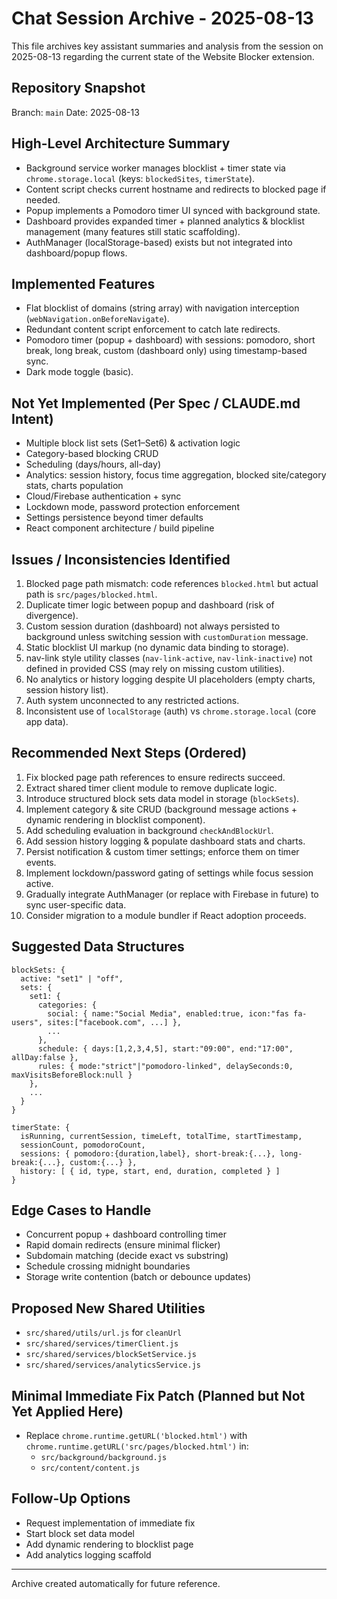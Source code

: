 # Chat Session Archive - 2025-08-13

This file archives key assistant summaries and analysis from the session on 2025-08-13 regarding the current state of the Website Blocker extension.

## Repository Snapshot

Branch: `main`
Date: 2025-08-13

## High-Level Architecture Summary

- Background service worker manages blocklist + timer state via `chrome.storage.local` (keys: `blockedSites`, `timerState`).
- Content script checks current hostname and redirects to blocked page if needed.
- Popup implements a Pomodoro timer UI synced with background state.
- Dashboard provides expanded timer + planned analytics & blocklist management (many features still static scaffolding).
- AuthManager (localStorage-based) exists but not integrated into dashboard/popup flows.

## Implemented Features

- Flat blocklist of domains (string array) with navigation interception (`webNavigation.onBeforeNavigate`).
- Redundant content script enforcement to catch late redirects.
- Pomodoro timer (popup + dashboard) with sessions: pomodoro, short break, long break, custom (dashboard only) using timestamp-based sync.
- Dark mode toggle (basic).

## Not Yet Implemented (Per Spec / CLAUDE.md Intent)

- Multiple block list sets (Set1–Set6) & activation logic
- Category-based blocking CRUD
- Scheduling (days/hours, all-day)
- Analytics: session history, focus time aggregation, blocked site/category stats, charts population
- Cloud/Firebase authentication + sync
- Lockdown mode, password protection enforcement
- Settings persistence beyond timer defaults
- React component architecture / build pipeline

## Issues / Inconsistencies Identified

1. Blocked page path mismatch: code references `blocked.html` but actual path is `src/pages/blocked.html`.
2. Duplicate timer logic between popup and dashboard (risk of divergence).
3. Custom session duration (dashboard) not always persisted to background unless switching session with `customDuration` message.
4. Static blocklist UI markup (no dynamic data binding to storage).
5. nav-link style utility classes (`nav-link-active`, `nav-link-inactive`) not defined in provided CSS (may rely on missing custom utilities).
6. No analytics or history logging despite UI placeholders (empty charts, session history list).
7. Auth system unconnected to any restricted actions.
8. Inconsistent use of `localStorage` (auth) vs `chrome.storage.local` (core app data).

## Recommended Next Steps (Ordered)

1. Fix blocked page path references to ensure redirects succeed.
2. Extract shared timer client module to remove duplicate logic.
3. Introduce structured block sets data model in storage (`blockSets`).
4. Implement category & site CRUD (background message actions + dynamic rendering in blocklist component).
5. Add scheduling evaluation in background `checkAndBlockUrl`.
6. Add session history logging & populate dashboard stats and charts.
7. Persist notification & custom timer settings; enforce them on timer events.
8. Implement lockdown/password gating of settings while focus session active.
9. Gradually integrate AuthManager (or replace with Firebase in future) to sync user-specific data.
10. Consider migration to a module bundler if React adoption proceeds.

## Suggested Data Structures

```
blockSets: {
  active: "set1" | "off",
  sets: {
    set1: {
      categories: {
        social: { name:"Social Media", enabled:true, icon:"fas fa-users", sites:["facebook.com", ...] },
        ...
      },
      schedule: { days:[1,2,3,4,5], start:"09:00", end:"17:00", allDay:false },
      rules: { mode:"strict"|"pomodoro-linked", delaySeconds:0, maxVisitsBeforeBlock:null }
    },
    ...
  }
}

timerState: {
  isRunning, currentSession, timeLeft, totalTime, startTimestamp,
  sessionCount, pomodoroCount,
  sessions: { pomodoro:{duration,label}, short-break:{...}, long-break:{...}, custom:{...} },
  history: [ { id, type, start, end, duration, completed } ]
}
```

## Edge Cases to Handle

- Concurrent popup + dashboard controlling timer
- Rapid domain redirects (ensure minimal flicker)
- Subdomain matching (decide exact vs substring)
- Schedule crossing midnight boundaries
- Storage write contention (batch or debounce updates)

## Proposed New Shared Utilities

- `src/shared/utils/url.js` for `cleanUrl`
- `src/shared/services/timerClient.js`
- `src/shared/services/blockSetService.js`
- `src/shared/services/analyticsService.js`

## Minimal Immediate Fix Patch (Planned but Not Yet Applied Here)

- Replace `chrome.runtime.getURL('blocked.html')` with `chrome.runtime.getURL('src/pages/blocked.html')` in:
  - `src/background/background.js`
  - `src/content/content.js`

## Follow-Up Options

- Request implementation of immediate fix
- Start block set data model
- Add dynamic rendering to blocklist page
- Add analytics logging scaffold

---

Archive created automatically for future reference.
